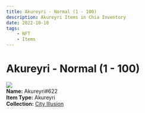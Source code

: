 ```yaml
---
title: Akureyri - Normal (1 - 100)
description: Akureyri Items in Chia Inventory
date: 2022-10-10
tags:
    - NFT
    - Items
---
```


# Akureyri - Normal (1 - 100)
<div class="item_thumbnail">
<img loading="lazy" src="https://y5l3kyzzhtq7gmd5ymdzdmikkdmno5zyv5jlaiqwkx5r7i6o.arweave.net/-x1e1Yzk84fMwfcMHkbEKUNjXdzivUrAiFlX7H_6POQ"><br/>
<div><strong>Name:</strong> Akureyri#622</div>
<div><strong>Item Type:</strong> Akureyri</div>
<div><strong>Collection:</strong> <a href="https://www.spacescan.io/xch/nft/collection/col1lend2dcn558km4wcwta4xnkfv3xpcmlp9kyt0m909emvfxechlyqdl5ndg">City Illusion</a></div>
</div>

